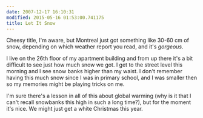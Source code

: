 ```yaml
---
date: 2007-12-17 16:10:31
modified: 2015-05-16 01:53:00.741175
title: Let It Snow
---
```


Cheesy title, I'm aware, but Montreal just got something like 30-60 cm
of snow, depending on which weather report you read, and it's
*gorgeous*.

I live on the 26th floor of my apartment building and from up there
it's a bit difficult to see just how much snow we got. I get to the
street level this morning and I see snow banks higher than my waist. I
don't remember having this much snow since I was in primary school,
and I was smaller then so my memories might be playing tricks on me.

I'm sure there's a lesson in all of this about global warming (why is
it that I can't recall snowbanks this high in such a long time?), but
for the moment it's nice. We might just get a white Christmas this
year.